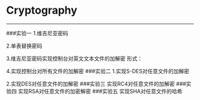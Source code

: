 # Cryptography
***
###实验一
1.维吉尼亚密码

2.单表替换密码

3.维吉尼亚密码实现控制台对英文文本文件的加解密 形式：

4.实现控制台对所有文件的加解密
###实验二
1.实现S-DES对任意文件的加解密

2.实现DES对任意文件的加解密
###实验三
实现RC4对任意文件的加解密
###实验四
实现RSA对任意文件的加密解密
###实验五
实现SHA对任意文件的哈希